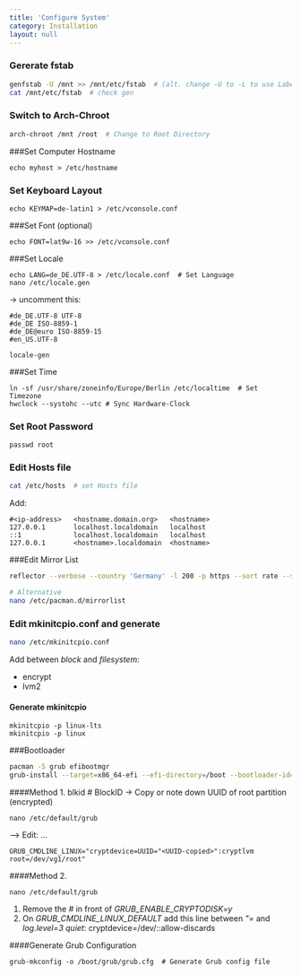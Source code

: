 ```yaml
---
title: 'Configure System'
category: Installation
layout: null
---
```

### Gererate fstab
```bash
genfstab -U /mnt >> /mnt/etc/fstab  # (alt. change -U to -L to use Label instead of UUID
cat /mnt/etc/fstab  # check gen
```

### Switch to Arch-Chroot
```bash
arch-chroot /mnt /root  # Change to Root Directory
```

###Set Computer Hostname
```
echo myhost > /etc/hostname
```

### Set Keyboard Layout
```
echo KEYMAP=de-latin1 > /etc/vconsole.conf
```

###Set Font (optional)
```
echo FONT=lat9w-16 >> /etc/vconsole.conf
```

###Set Locale
```
echo LANG=de_DE.UTF-8 > /etc/locale.conf  # Set Language
nano /etc/locale.gen
```
-> uncomment this:
```
#de_DE.UTF-8 UTF-8
#de_DE ISO-8859-1
#de_DE@euro ISO-8859-15
#en_US.UTF-8
```
```
locale-gen
```

###Set Time
```
ln -sf /usr/share/zoneinfo/Europe/Berlin /etc/localtime  # Set Timezone
hwclock --systohc --utc # Sync Hardware-Clock
```

### Set Root Password
```
passwd root
```

### Edit Hosts file
```bash
cat /etc/hosts  # set Hosts file
```
Add:
```
#<ip-address>	<hostname.domain.org>	<hostname>
127.0.0.1		localhost.localdomain	localhost
::1				localhost.localdomain	localhost
127.0.0.1		<hostname>.localdomain	<hostname>
```

###Edit Mirror List
```bash
reflector --verbose --country 'Germany' -l 200 -p https --sort rate --save /etc/pacman.d/mirrorlist

# Alternative
nano /etc/pacman.d/mirrorlist
```

### Edit mkinitcpio.conf and generate
```bash
nano /etc/mkinitcpio.conf
```
Add between *block* and *filesystem*:
* encrypt
* lvm2

#### Generate mkinitcpio
```
mkinitcpio -p linux-lts
mkinitcpio -p linux
```

###Bootloader
```bash
pacman -S grub efibootmgr
grub-install --target=x86_64-efi --efi-directory=/boot --bootloader-id=GRUB
```
####Method 1.
blkid  # BlockID
-> Copy or note down UUID of root partition (encrypted)
```
nano /etc/default/grub
```
--> Edit:
...
```
GRUB_CMDLINE_LINUX="cryptdevice=UUID="<UUID-copied>":cryptlvm root=/dev/vg1/root"
```

####Method 2.
``` 
nano /etc/default/grub
```
1. Remove the *#* in front of *GRUB_ENABLE_CRYPTODISK=y*
2. On *GRUB_CMDLINE_LINUX_DEFAULT* add this line between *"=* and *log.level=3 quiet*:
cryptdevice=/dev/<device-with-luks>:<volgroupe-id>:allow-discards 

####Generate Grub Configuration
```
grub-mkconfig -o /boot/grub/grub.cfg  # Generate Grub config file
```
